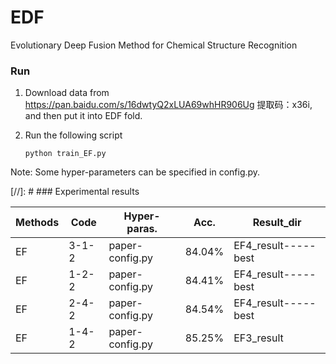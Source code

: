 # EDF
Evolutionary Deep Fusion Method for Chemical Structure Recognition

### Run

1. Download data from https://pan.baidu.com/s/16dwtyQ2xLUA69whHR906Ug 提取码：x36i,
and then put it into EDF fold.
2. Run the following script

    ```python train_EF.py```

Note: Some hyper-parameters can be specified in config.py.


[//]: # ### Experimental results

|Methods | Code |Hyper-paras. |Acc. | Result_dir|
|----|----|----|----|----|
|EF|3-1-2 |paper-config.py|     84.04%| EF4_result-----best |
|EF|1-2-2 |paper-config.py|     84.41%| EF4_result-----best |
|EF|2-4-2 |paper-config.py|     84.54%| EF4_result-----best |
|EF|1-4-2 |paper-config.py|     85.25%| EF3_result |

